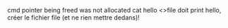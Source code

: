 <!-- cat < ''			segmentation fault -->
cmd					pointer being freed was not allocated
cat hello <>file	doit print hello, créer le fichier file (et ne rien mettre dedans)!
<!-- cat /dev/random | head -c 10	cat: No such file or directory -->